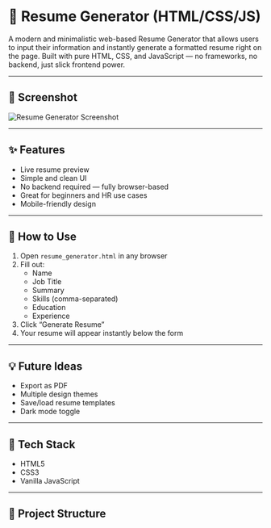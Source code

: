 # 📝 Resume Generator (HTML/CSS/JS)

A modern and minimalistic web-based Resume Generator that allows users to input their information and instantly generate a formatted resume right on the page. Built with pure HTML, CSS, and JavaScript — no frameworks, no backend, just slick frontend power.

---

## 📸 Screenshot

![Resume Generator Screenshot](screenshot.png)

---

## ✨ Features

- Live resume preview
- Simple and clean UI
- No backend required — fully browser-based
- Great for beginners and HR use cases
- Mobile-friendly design

---

## 🚀 How to Use

1. Open `resume_generator.html` in any browser
2. Fill out:
   - Name
   - Job Title
   - Summary
   - Skills (comma-separated)
   - Education
   - Experience
3. Click “Generate Resume”
4. Your resume will appear instantly below the form

---

## 💡 Future Ideas

- Export as PDF
- Multiple design themes
- Save/load resume templates
- Dark mode toggle

---

## 🧰 Tech Stack

- HTML5
- CSS3
- Vanilla JavaScript

---

## 📂 Project Structure

